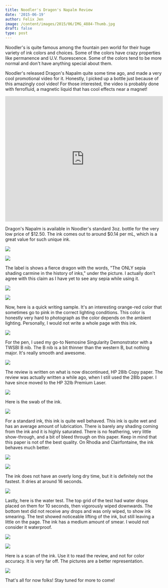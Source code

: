 ```yaml
---
title: Noodler's Dragon's Napalm Review
date: '2015-06-19'
author: Felix Jen
image: /content/images/2015/06/IMG_4884-Thumb.jpg
draft: false
type: post
---
```

Noodler's is quite famous among the fountain pen world for their huge variety of ink colors and choices. Some of the colors have crazy properties like permanence and U.V. fluorescence. Some of the colors tend to be more normal and don't have anything special about them.

Noodler's released Dragon's Napalm quite some time ago, and made a very cool promotional video for it. Honestly, I picked up a bottle just because of this amazingly cool video! For those interested, the video is probably done with ferrofluid, a magnetic liquid that has cool effects near a magnet!

<iframe width="100%" height="400px" src="https://www.youtube.com/embed/a0azaLcPKWU" frameborder="0" allowfullscreen></iframe>

Dragon's Napalm is available in Noodler's standard 3oz. bottle for the very low price of $12.50. The ink comes out to around $0.14 per mL, which is a great value for such unique ink.

![](/content/images/2015/06/IMG_4887.jpg)

![](/content/images/2015/06/IMG_4884-1.jpg)

The label is shows a fierce dragon with the words, "The ONLY sepia shading carmine in the history of inks," under the picture. I actually don't agree with this claim as I have yet to see any sepia while using it.

![](/content/images/2015/06/IMG_4885.jpg)

![](/content/images/2015/06/IMG_4886.jpg)

Now, here is a quick writing sample. It's an interesting orange-red color that sometimes go to pink in the correct lighting conditions. This color is honestly very hard to photograph as the color depends on the ambient lighting. Personally, I would not write a whole page with this ink.

![](http://inkyreviews.tk/Noodlers/Dragon's%20Napalm/Ink.JPG) 

For the pen, I used my go-to Nemosine Singularity Demonstrator with a TWSBI B nib. The B nib is a bit thinner than the western B, but nothing major. It's really smooth and awesome.

![](http://inkyreviews.tk/Noodlers/Dragon's%20Napalm/Nib.JPG)

The review is written on what is now discontinued, HP 28lb Copy paper. The review was actually written a while ago, when I still used the 28lb paper. I have since moved to the HP 32lb Premium Laser.

![](http://inkyreviews.tk/Noodlers/Dragon's%20Napalm/Paper.JPG)

Here is the swab of the ink.

![](http://inkyreviews.tk/Noodlers/Dragon's%20Napalm/Swab.JPG)

For a standard ink, this ink is quite well behaved. This ink is quite wet and has an average amount of lubrication. There is barely any shading coming from the ink and it is highly saturated. There is no feathering, very little show-through, and a bit of bleed through on this paper. Keep in mind that this paper is not of the best quality. On Rhodia and Clairfontaine, the ink behaves much better. 

![](http://inkyreviews.tk/Noodlers/Dragon's%20Napalm/Characteristics.JPG)

![](http://inkyreviews.tk/Noodlers/Dragon's%20Napalm/Characteristics%202.JPG)

The ink does not have an overly long dry time, but it is definitely not the fastest. It dries at around 16 seconds.

![](http://inkyreviews.tk/Noodlers/Dragon's%20Napalm/Dry%20Time.JPG)

Lastly, here is the water test. The top grid of the test had water drops placed on them for 10 seconds, then vigorously wiped downwards. The bottom text did not receive any drops and was only wiped, to show ink smearing. The test showed noticeable lifting of the ink, but still leaving a little on the page. The ink has a medium amount of smear. I would not consider it waterproof. 

![](http://inkyreviews.tk/Noodlers/Dragon's%20Napalm/Water.JPG)

![](http://inkyreviews.tk/Noodlers/Dragon's%20Napalm/Water%20After.jpg)

Here is a scan of the ink. Use it to read the review, and not for color accuracy. It is very far off. The pictures are a better representation.

![](http://inkyreviews.tk/Noodlers/Dragon's%20Napalm/Scan.jpg)

That's all for now folks! Stay tuned for more to come!



